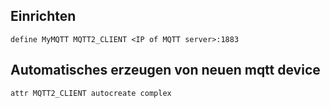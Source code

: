 ## Einrichten

```
define MyMQTT MQTT2_CLIENT <IP of MQTT server>:1883
```

## Automatisches erzeugen von neuen mqtt device
```
attr MQTT2_CLIENT autocreate complex
```
